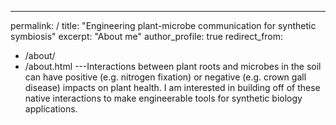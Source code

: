 ---
permalink: /
title: "Engineering plant-microbe communication for synthetic symbiosis"
excerpt: "About me"
author_profile: true
redirect_from: 
  - /about/
  - /about.html
---Interactions between plant roots and microbes in the soil can have positive (e.g. nitrogen fixation) or negative (e.g. crown gall disease) impacts on plant health. I am interested in building off of these native interactions to make engineerable tools for synthetic biology applications.



